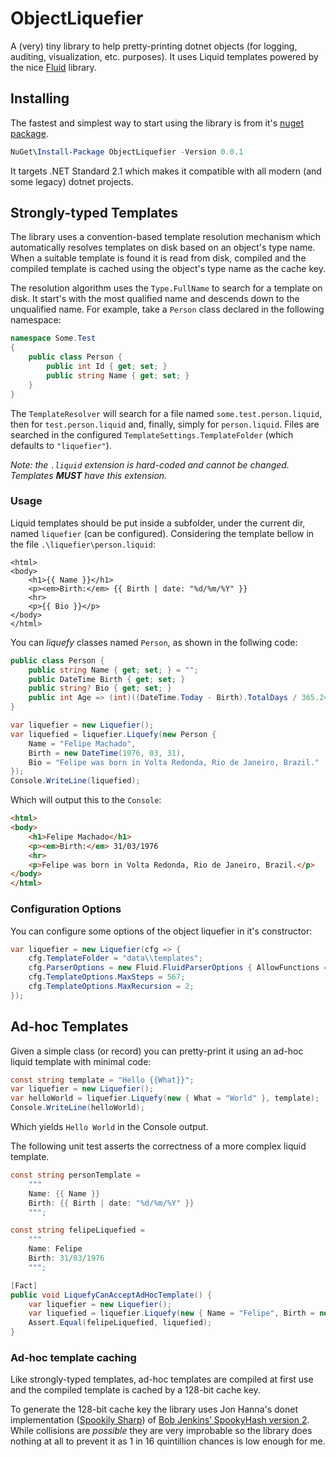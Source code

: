 # ObjectLiquefier

A (very) tiny library to help pretty-printing dotnet objects (for logging, auditing, visualization, etc. purposes). It uses Liquid templates powered by the nice [Fluid](https://github.com/sebastienros/fluid) library. 

## Installing

The fastest and simplest way to start using the library is from it's [nuget package](https://www.nuget.org/packages/ObjectLiquefier).
```powershell
NuGet\Install-Package ObjectLiquefier -Version 0.0.1
```

It targets .NET Standard 2.1 which makes it compatible with all modern (and some legacy) dotnet projects.

## Strongly-typed Templates

The library uses a convention-based template resolution mechanism which automatically resolves templates on disk based on an object's type name. When a suitable template is found it is read from disk, compiled and the compiled template is cached using the object's type name as the cache key.

The resolution algorithm uses the `Type.FullName` to search for a template on disk. It start's with the most qualified name and descends down to the unqualified name. For example, take a `Person` class declared in the following namespace:

```csharp
namespace Some.Test
{
    public class Person {
        public int Id { get; set; } 
        public string Name { get; set; }
    }
}
```

The `TemplateResolver` will search for a file named `some.test.person.liquid`, then for `test.person.liquid` and, finally, simply for `person.liquid`. Files are searched in the configured `TemplateSettings.TemplateFolder` (which defaults to `"liquefier"`). 

_Note: the `.liquid` extension is hard-coded and cannot be changed. Templates **MUST** have this extension._

### Usage 

Liquid templates should be put inside a subfolder, under the current dir, named `liquefier` (can be configured). Considering the template bellow in the file  `.\liquefier\person.liquid`:

```liquid
<html>
<body>
	<h1>{{ Name }}</h1>
	<p><em>Birth:</em> {{ Birth | date: "%d/%m/%Y" }}
	<hr>
	<p>{{ Bio }}</p>
</body>
</html>
```

You can _liquefy_ classes named `Person`, as shown in the follwing code:

```csharp
public class Person {
    public string Name { get; set; } = "";
    public DateTime Birth { get; set; }
    public string? Bio { get; set; }
    public int Age => (int)((DateTime.Today - Birth).TotalDays / 365.2425);
}

var liquefier = new Liquefier();
var liquefied = liquefier.Liquefy(new Person {
    Name = "Felipe Machado",
    Birth = new DateTime(1976, 03, 31),
    Bio = "Felipe was born in Volta Redonda, Rio de Janeiro, Brazil."
});
Console.WriteLine(liquefied);
```

Which will output this to the `Console`:

```html
<html>
<body>
	<h1>Felipe Machado</h1>
	<p><em>Birth:</em> 31/03/1976
	<hr>
	<p>Felipe was born in Volta Redonda, Rio de Janeiro, Brazil.</p>
</body>
</html>
```

### Configuration Options

You can configure some options of the object liquefier in it's constructor:

```csharp
var liquefier = new Liquefier(cfg => {
    cfg.TemplateFolder = "data\\templates";
    cfg.ParserOptions = new Fluid.FluidParserOptions { AllowFunctions = false };
    cfg.TemplateOptions.MaxSteps = 567;
    cfg.TemplateOptions.MaxRecursion = 2;
});
```

## Ad-hoc Templates

Given a simple class (or record) you can pretty-print it using an ad-hoc liquid template with minimal code:
```csharp
const string template = "Hello {{What}}";
var liquefier = new Liquefier();
var helloWorld = liquefier.Liquefy(new { What = "World" }, template);
Console.WriteLine(helloWorld);
```
Which yields `Hello World` in the Console output.

The following unit test asserts the correctness of a more complex liquid template.

```csharp
const string personTemplate =
    """
    Name: {{ Name }}
    Birth: {{ Birth | date: "%d/%m/%Y" }}
    """;

const string felipeLiquefied =
    """
    Name: Felipe
    Birth: 31/03/1976
    """;

[Fact]
public void LiquefyCanAcceptAdHocTemplate() {
    var liquefier = new Liquefier();
    var liquefied = liquefier.Liquefy(new { Name = "Felipe", Birth = new DateTime(1976, 03, 31) }, personTemplate);
    Assert.Equal(felipeLiquefied, liquefied);
}
```

### Ad-hoc template caching

Like strongly-typed templates, ad-hoc templates are compiled at first use and the compiled template is cached by a 128-bit cache key.

To generate the 128-bit cache key the library uses Jon Hanna's donet implementation ([Spookily Sharp](https://github.com/JonHanna/SpookilySharp/)) of [Bob Jenkins’ SpookyHash version 2](http://burtleburtle.net/bob/hash/spooky.html). While collisions are _possible_ they are very improbable so the library does nothing at all to prevent it as 1 in 16 quintillion chances is low enough for me.


